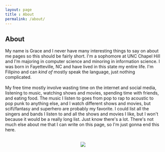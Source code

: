 ```yaml
---
layout: page
title : About
permalink: /about/
---
```


<h2>About</h2>
<p>My name is Grace and I never have many interesting things to say on about me pages so this should be fairly short.
I'm a sophomore at UNC Chapel Hill and I'm majoring in computer science and minoring in information science. 
I was born in Fayetteville, NC and have lived in this state my entire life. I'm Filipino and can <i>kind of</i>  mostly speak the language, just nothing complicated. 
<br><br>
My free time mostly involve wasting time on the internet and social media, listening to music, watching shows and movies, spending time with friends, and eating food.
The music I listen to goes from pop to rap to acoustic to pop punk to anything else, and I watch different shows and movies, 
but scifi/fantasy and superhero are probably my favorite. 
I could list all the singers and bands I listen to and all the shows and movies I like, but I won't because it would 
be a really long list. Just know there's a lot. There's not much else about me that I can write on this page, so I'm just gonna end this here.</p>
<br>
<div style="text-align:center"><img src ="https://66.media.tumblr.com/4d3de7e48a5eaec923d44c4732874cb6/tumblr_oeej1qQnKa1tpp2lco1_500.gif"/></div>

